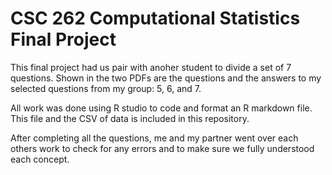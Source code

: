 <h1>CSC 262 Computational Statistics Final Project</h1>
<p>This final project had us pair with anoher student to divide a set of 7 questions. Shown in the two PDFs are the questions and the answers to my selected questions from my group: 5, 6, and 7.</p>
<p>All work was done using R studio to code and format an R markdown file. This file and the CSV of data is included in this repository.</p>
<p>After completing all the questions, me and my partner went over each others work to check for any errors and to make sure we fully understood each concept.</p>
